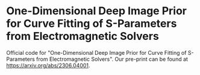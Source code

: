 # One-Dimensional Deep Image Prior for Curve Fitting of S-Parameters from Electromagnetic Solvers
Official code for "One-Dimensional Deep Image Prior for Curve Fitting of S-Parameters from Electromagnetic Solvers". Our pre-print can be found at https://arxiv.org/abs/2306.04001.
